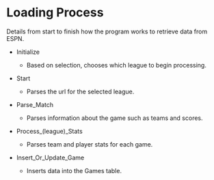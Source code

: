 Loading Process
==================

Details from start to finish how the program works to retrieve data from ESPN.

* Initialize
    * Based on selection, chooses which league to begin processing.

* Start
    * Parses the url for the selected league.

* Parse_Match
    * Parses information about the game such as teams and scores.

* Process_(league)_Stats
    * Parses team and player stats for each game.

* Insert_Or_Update_Game
    * Inserts data into the Games table.